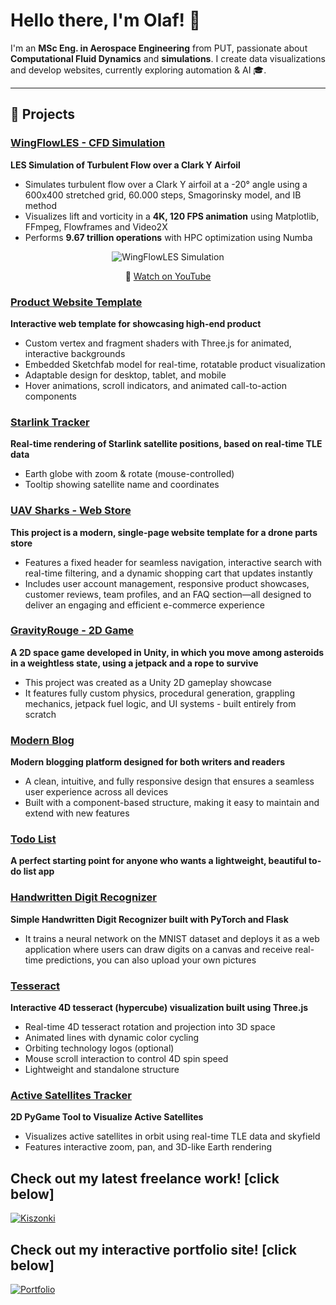 # Hello there, I'm Olaf! 👋

I'm an **MSc Eng. in Aerospace Engineering** from PUT, passionate about **Computational Fluid Dynamics** and **simulations**. I create data visualizations and develop websites, currently exploring automation & AI 🎓.

---

## 🔨 Projects

### [WingFlowLES - CFD Simulation](https://github.com/olafbielasik/WingFlowLES)  
**LES Simulation of Turbulent Flow over a Clark Y Airfoil**  
- Simulates turbulent flow over a Clark Y airfoil at a -20° angle using a 600x400 stretched grid, 60.000 steps, Smagorinsky model, and IB method
- Visualizes lift and vorticity in a **4K, 120 FPS animation** using Matplotlib, FFmpeg, Flowframes and Video2X
- Performs **9.67 trillion operations** with HPC optimization using Numba

<p align="center">
  <img src="simulation.gif" alt="WingFlowLES Simulation">
</p>
<p align="center">
  🎥 <a href="https://www.youtube.com/watch?v=CqgccimCQGE">Watch on YouTube</a>
</p>

### [Product Website Template](https://github.com/olafbielasik/DesignProductTemplate)  
**Interactive web template for showcasing high-end product**
- Custom vertex and fragment shaders with Three.js for animated, interactive backgrounds
- Embedded Sketchfab model for real-time, rotatable product visualization
- Adaptable design for desktop, tablet, and mobile
- Hover animations, scroll indicators, and animated call-to-action components

### [Starlink Tracker](https://github.com/olafbielasik/StarlinkTracker)  
**Real-time rendering of Starlink satellite positions, based on real-time TLE data**
- Earth globe with zoom & rotate (mouse-controlled)
- Tooltip showing satellite name and coordinates

### [UAV Sharks - Web Store](https://github.com/olafbielasik/UAVSharks)
**This project is a modern, single-page website template for a drone parts store**
- Features a fixed header for seamless navigation, interactive search with real-time filtering, and a dynamic shopping cart that updates instantly
- Includes user account management, responsive product showcases, customer reviews, team profiles, and an FAQ section—all designed to deliver an engaging and efficient e-commerce experience

### [GravityRouge - 2D Game](https://github.com/olafbielasik/GravityRouge)  
**A 2D space game developed in Unity, in which you move among asteroids in a weightless state, using a jetpack and a rope to survive** 
- This project was created as a Unity 2D gameplay showcase
- It features fully custom physics, procedural generation, grappling mechanics, jetpack fuel logic, and UI systems - built entirely from scratch

### [Modern Blog](https://github.com/olafbielasik/ModernBlog)  
**Modern blogging platform designed for both writers and readers**  
- A clean, intuitive, and fully responsive design that ensures a seamless user experience across all devices
- Built with a component-based structure, making it easy to maintain and extend with new features

### [Todo List](https://github.com/olafbielasik/TodoList)  
**A perfect starting point for anyone who wants a lightweight, beautiful to-do list app**  

### [Handwritten Digit Recognizer](https://github.com/olafbielasik/HandwrittenDigitRecognizer)  
**Simple Handwritten Digit Recognizer built with PyTorch and Flask**
- It trains a neural network on the MNIST dataset and deploys it as a web application where users can draw digits on a canvas and receive real-time predictions, you can also upload your own pictures
  
### [Tesseract](https://github.com/olafbielasik/Tesseract) ###
**Interactive 4D tesseract (hypercube) visualization built using Three.js**
- Real-time 4D tesseract rotation and projection into 3D space
- Animated lines with dynamic color cycling
- Orbiting technology logos (optional)
- Mouse scroll interaction to control 4D spin speed
- Lightweight and standalone structure

### [Active Satellites Tracker](https://github.com/olafbielasik/ActiveSatellitesTracker)  
**2D PyGame Tool to Visualize Active Satellites**  
- Visualizes active satellites in orbit using real-time TLE data and skyfield
- Features interactive zoom, pan, and 3D-like Earth rendering

## **Check out my latest freelance work!** [click below]

[![Kiszonki](kiszonki.gif)](https://kiszonkinaturalne.pl)

## **Check out my interactive portfolio site!** [click below]

[![Portfolio](portfolio.gif)](https://olafbielasik.site)
